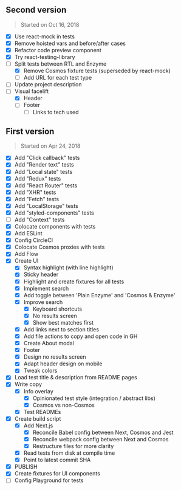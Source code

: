 ## Second version

> Started on Oct 16, 2018

- [x] Use react-mock in tests
- [x] Remove hoisted vars and before/after cases
- [x] Refactor code preview component
- [x] Try react-testing-library
- [ ] Split tests between RTL and Enzyme
  - [x] Remove Cosmos fixture tests (superseded by react-mock)
  - [ ] Add URL for each test type
- [ ] Update project description
- [ ] Visual facelift
  - [x] Header
  - [ ] Footer
    - [ ] Links to tech used

## First version

> Started on Apr 24, 2018

- [x] Add "Click callback" tests
- [x] Add "Render text" tests
- [x] Add "Local state" tests
- [x] Add "Redux" tests
- [x] Add "React Router" tests
- [x] Add "XHR" tests
- [x] Add "Fetch" tests
- [x] Add "LocalStorage" tests
- [x] Add "styled-components" tests
- [ ] Add "Context" tests
- [x] Colocate components with tests
- [x] Add ESLint
- [x] Config CircleCI
- [x] Colocate Cosmos proxies with tests
- [x] Add Flow
- [x] Create UI
  - [x] Syntax highlight (with line highlight)
  - [x] Sticky header
  - [x] Highlight and create fixtures for all tests
  - [x] Implement search
  - [x] Add toggle between 'Plain Enzyme' and 'Cosmos & Enzyme'
  - [x] Improve search
    - [x] Keyboard shortcuts
    - [x] No results screen
    - [x] Show best matches first
  - [x] Add links next to section titles
  - [x] Add file actions to copy and open code in GH
  - [x] Create About modal
  - [x] Footer
  - [x] Design no results screen
  - [x] Adapt header design on mobile
  - [x] Tweak colors
- [x] Load test title & description from README pages
- [x] Write copy
  - [x] Info overlay
    - [x] Opinionated test style (integration / abstract libs)
    - [x] Cosmos vs non-Cosmos
  - [x] Test READMEs
- [x] Create build script
  - [x] Add Next.js
    - [x] Reconcile Babel config between Next, Cosmos and Jest
    - [x] Reconcile webpack config between Next and Cosmos
    - [x] Restructure files for more clarity
  - [x] Read tests from disk at compile time
  - [x] Point to latest commit SHA
- [x] PUBLISH
- [x] Create fixtures for UI components
- [ ] Config Playground for tests
